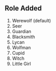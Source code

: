 ## Role Added
 1. Werewolf (default)
 2. Seer
 3. Guardian
 4. Blacksmith
 5. Lycan
 6. Wolfman
 7. Cupid 
 8. Witch
 9. Little Girl
